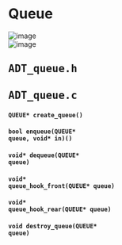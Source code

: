 # Queue  
![image](https://user-images.githubusercontent.com/43701183/48624026-c61bd080-e9ee-11e8-96cb-6e2186c41d81.png)  
![image](https://user-images.githubusercontent.com/43701183/48624053-d338bf80-e9ee-11e8-9ddd-5a818672e2c1.png)  


## <pre>ADT_queue.h</pre>  
## <pre>ADT_queue.c</pre>  

#### <code>QUEUE* create_queue()</code>  
#### <code>bool enqueue(QUEUE* queue, void* in)()</code>  
#### <code>void* dequeue(QUEUE* queue)</code>  
#### <code>void* queue_hook_front(QUEUE* queue)</code>  
#### <code>void* queue_hook_rear(QUEUE* queue)</code>  
#### <code>void destroy_queue(QUEUE* queue)</code>  
